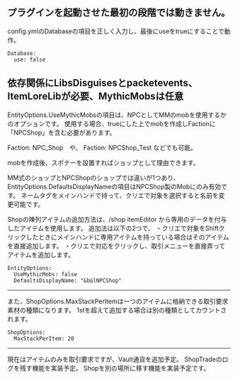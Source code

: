 プラグインを起動させた最初の段階では動きません。
-

config.ymlのDatabaseの項目を正しく入力し、最後にuseをtrueにすることで動作。

```
Database:
  use: false
```
依存関係にLibsDisguisesとpacketevents、ItemLoreLibが必要、MythicMobsは任意
-------------------------------------------------------------------

EntityOptions.UseMythicMobsの項目は、NPCとしてMMのmobを使用するかのオプションです。
使用する場合、trueにした上でmobを作成しFactionに「NPCShop」を含む必要があります。

Faction: NPC_Shop　や、 Faction: NPCShop_Test などでも可能。

mobを作成後、スポナーを設置すればショップとして理由できます。

MM式のショップとNPCShopのショップでは違いが1つあり、
EntityOptions.DefaultsDisplayNameの項目はNPCShop製のMobにのみ有効です。
ネームタグをメインハンドで持って、クリエで対象を選択すると名前を変更可能です。

Shopの陳列アイテムの追加方法は、/shop itemEditor から専用のデータを付与したアイテムを使用します。
追加法は以下の2つで、
・クリエで対象をShiftクリックしたときにメインハンドに専用アイテムを持っている場合はそのアイテムを直接追加します。
・クリエで対応をクリックし、取引メニューを直接弄ってアイテムを追加します。
```
EntityOptions:
  UseMythicMobs: false
  DefaultsDisplayName: "&b&lNPCShop"
```
-------------------------------------------------------------------

また、ShopOptions.MaxStackPerItemは一つのアイテムに格納できる取引要求素材の種類になります。
1stを超えて追加する場合は別の種類としてカウントされます。
```
ShopOptions:
  MaxStackPerItem: 20
```
-------------------------------------------------------------------

現在はアイテムのみを取引要求ですが、Vault通貨を追加予定。
ShopTradeのログを残す機能を実装予定。
Shopを別の場所に移す機能を実装予定です。

